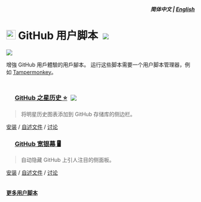 <div align="right">
<h5>简体中文 | <a href="../../#readme">English</a></h5>
</div>

# <img width=25 style="margin-bottom: -1px" src="https://github.githubassets.com/favicons/favicon.png"> GitHub 用户脚本 &nbsp;[![](https://img.shields.io/twitter/url/http/shields.io.svg?style=social)](https://twitter.com/intent/tweet?text=检查这些%20GitHub%20用户脚本%21&url=https://github.com/adamlui/userscripts/tree/master/github&hashtags=greasemonkey,userscript,javascript,github)

[![](https://img.shields.io/badge/许可证-MIT-green.svg?logo=internetarchive&logoColor=white&labelColor=464646&style=for-the-badge)](LICENSE.md)

增強 GitHub 用戶體驗的用戶腳本。 运行这些脚本需要一个用户脚本管理器，例如 [Tampermonkey](https://www.tampermonkey.net/)。

<img height=10px width="100%" src="https://raw.githubusercontent.com/andreasbm/readme/master/assets/lines/aqua.png">

### <img width=17 style="margin: 0 1px -1px" src="https://github.githubassets.com/favicons/favicon.png"> [GitHub 之星历史 ⭐](../../github-star-history) <a href="https://github.com/awesome-scripts/awesome-userscripts#github"><img src="https://awesome.re/mentioned-badge.svg" style="margin:0 0 -2px 5px"></a>

> 将明星历史图表添加到 GitHub 存储库的侧边栏。

[安装](../../github-star-history#-installation) /
[自述文件](../../github-star-history#readme) /
[讨论](https://github.com/adamlui/github-star-history/discussions)

### <img width=17 style="margin: 0 1px -1px" src="https://github.githubassets.com/favicons/favicon.png"> [GitHub 宽银幕 🖥️](../../github-widescreen)

> 自动隐藏 GitHub 上引人注目的侧面板。

[安装](../../github-widescreen#-installation) /
[自述文件](../../github-widescreen#readme) /
[讨论](https://github.com/adamlui/github-widescreen/discussions)

<img height=6px width="100%" src="https://raw.githubusercontent.com/andreasbm/readme/master/assets/lines/aqua.png">

<a href="https://github.com/adamlui/userscripts">**更多用户脚本**</a>
